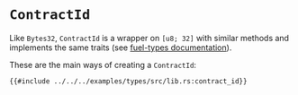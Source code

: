 # `ContractId`

Like `Bytes32`, `ContractId` is a wrapper on `[u8; 32]` with similar methods and implements the same traits (see [fuel-types documentation](https://docs.rs/fuel-types/{{versions.fuel-types}}/fuel_types/struct.ContractId.html)).

These are the main ways of creating a `ContractId`:

```rust,ignore
{{#include ../../../examples/types/src/lib.rs:contract_id}}
```
